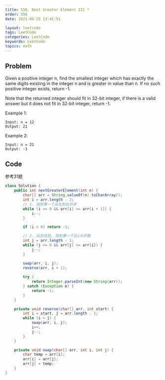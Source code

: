 ```yaml
---
title: 556. Next Greater Element III *
order: 556
date: 2021-04-25 13:41:51

layout: leetcode
tags: LeetCode
categories: LeetCode
keywords: LeetCode
topics: math
---
```


## Problem

Given a positive integer n, find the smallest integer which has exactly the same digits existing in the integer n and is greater in value than n. If no such positive integer exists, return -1.

Note that the returned integer should fit in 32-bit integer, if there is a valid answer but it does not fit in 32-bit integer, return -1.



Example 1:

```
Input: n = 12
Output: 21
```

Example 2:

```
Input: n = 21
Output: -1
```

## Code

参考31题

```java
class Solution {
    public int nextGreaterElement(int n) {
        char[] arr = String.valueOf(n).toCharArray();
        int i = arr.length - 2;
        // 1. 找到第一个从左到右升序
        while (i >= 0 && arr[i] >= arr[i + 1]) {
            i--;
        }

        if (i < 0) return -1;

        // 2. 从后往前, 找到第一个比i大的数
        int j = arr.length - 1;
        while (j >= 0 && arr[j] <= arr[i]) {
            j--;
        }

        swap(arr, i, j);
        reverse(arr, i + 1);
        
        try {
            return Integer.parseInt(new String(arr));
        } catch (Exception e) {
            return -1;
        }
    }

    private void reverse(char[] arr, int start) {
        int i = start, j = arr.length - 1;
        while (i < j) {
            swap(arr, i, j);
            i++;
            j--;
        }
    }

    private void swap(char[] arr, int i, int j) {
        char temp = arr[i];
        arr[i] = arr[j];
        arr[j] = temp;
    }
}
```
